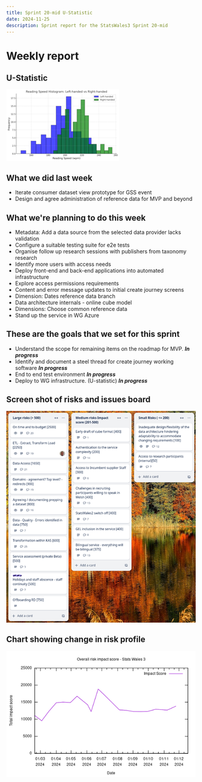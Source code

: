 ```yaml
---
title: Sprint 20-mid U-Statistic 
date: 2024-11-25
description: Sprint report for the StatsWales3 Sprint 20-mid 
---
```


Weekly report
=============

U-Statistic
------------------------------

![U-statistic](Utest2.png)

What we did last week
------------------------

- Iterate consumer dataset view prototype for GSS event
- Design and agree administration of reference data for MVP and beyond

What we're planning to do this week
-----------------------------------

- Metadata: Add a data source from the selected data provider lacks validation
- Configure a suitable testing suite for e2e tests
- Organise follow up research sessions with publishers from taxonomy research
- Identify more users with access needs
- Deploy front-end and back-end applications into automated infrastructure
- Explore access permissions requirements
- Content and error message updates to initial create journey screens
- Dimension: Dates reference data branch
- Data architecture internals - online cube model
- Dimensions: Choose common reference data
- Stand up the service in WG Azure

These are the goals that we set for this sprint
-----------------------------------------------

- Understand the scope for remaining items on the roadmap for MVP. <span class="badge bg-info">_**In progress**_</span>
- Identify and document a steel thread for create journey working software <span class="badge bg-info">_**In progress**_</span>
- End to end test environment <span class="badge bg-info">_**In progress**_</span>
- Deploy to WG infrastructure. (U-statistic) <span class="badge bg-info">_**In progress**_</span>

Screen shot of risks and issues board
-------------------------------------

![Screenshot of risks and issues board](RisksBoard20241125.png)

Chart showing change in risk profile
------------------------------------

![Chart showing change in risk profile](riskImpactScore20241125.png)

